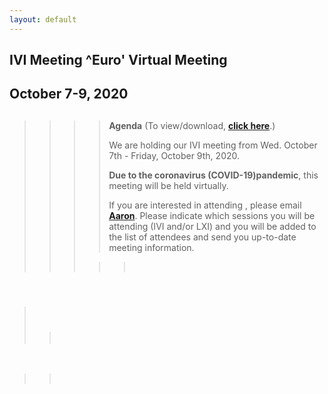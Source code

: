 ```yaml
---
layout: default
---
```

<div id="rightCol0">

<div data-align="center">

## IVI Meeting ^Euro' Virtual Meeting

## October 7-9, 2020

</div>

> > > > ##   
> > > > 
> > > > **Agenda** (To view/download, **[click
> > > > here](Oct%202020%20Agenda%20-%20IVI.pdf)**.)
> > > > 
> > > > We are holding our IVI meeting from Wed. October 7th - Friday,
> > > > October 9th, 2020.
> > > > 
> > > > **Due to the coronavirus (COVID-19)pandemic**, this meeting will
> > > > be held virtually.
> > > > 
> > > > If you are interested in attending , please email
> > > > [**Aaron**](mailto:ExecDir@LXIStandard.org). Please indicate
> > > > which sessions you will be attending (IVI and/or LXI) and you
> > > > will be added to the list of attendees and send you up-to-date
> > > > meeting information.
> > > 
> > > > >  

####  

>  
> 
> > ###  
> > 
> > > 

 

> >  

####  

#### 

####  

 

</div>
